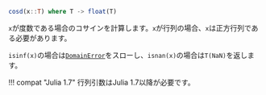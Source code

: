 ```julia
cosd(x::T) where T -> float(T)
```

`x`が度数である場合のコサインを計算します。`x`が行列の場合、`x`は正方行列である必要があります。

`isinf(x)`の場合は[`DomainError`](@ref)をスローし、`isnan(x)`の場合は`T(NaN)`を返します。

!!! compat "Julia 1.7"
    行列引数はJulia 1.7以降が必要です。

